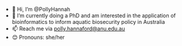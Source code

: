 - 👋 Hi, I’m @PollyHannah
- 📑 I’m currently doing a PhD and am interested in the application of bioinformatics to inform aquatic biosecurity policy in Australia
- 📫 Reach me via polly.hannaford@anu.edu.au
- 😊 Pronouns: she/her

<!---
PollyHannah/PollyHannah is a ✨ special ✨ repository because its `README.md` (this file) appears on your GitHub profile.
You can click the Preview link to take a look at your changes.
--->
